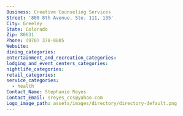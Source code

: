 ```yaml
---
Business: Creative Counseling Services
Street: '800 8th Avenue, Ste. 111, 135'
City: Greeley
State: Colorado
Zip: 80631
Phone: (970) 378-8805
Website:
dining_categories:
entertainment_and_recreation_categories:
lodging_and_event_centers_categories:
nightlife_categories:
retail_categories:
service_categories:
  - health
Contact_Name: Stephanie Reyes
Contact_Email: sreyes_ccs@yahoo.com
Logo_image_path: assets/images/directory/directory-default.png
---
```



